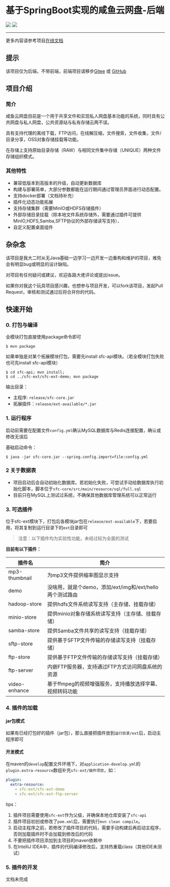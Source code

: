 # 基于SpringBoot实现的咸鱼云网盘-后端

![](https://img.shields.io/badge/SpringBoot-2.4-green.svg)
![](https://img.shields.io/badge/Java-11-green.svg)

---

更多内容请参考项目[在线文档](https://mjt233.github.io/saltedfishcloud-backend/)

## 提示 

该项目仅为后端，不带前端，前端项目请移步[Gitee](https://gitee.com/xiaotao233/saltedfishcloud-frontend) 或 [GitHub](https://github.com/mjt233/saltedfishcloud-backend)

## 项目介绍

### 简介

咸鱼云网盘目前是一个用于共享文件和实现私人网盘基本功能的系统，同时具有公共网盘与私人网盘，公共资源站与私有存储云两不误。

具有支持代理的离线下载，FTP访问，在线解压缩，文件搜索，文件收集，文件/目录分享，OSS对象存储挂载等功能。

在存储上支持原始目录存储（RAW）与相同文件集中存储（UNIQUE）两种文件存储组织模式。

### 其他特性  

- 兼容低版本到高版本的升级，自动更新数据库
- 构建与部署简单，大部分参数都能在运行期间通过管理员界面进行动态配置。
- 支持docker部署（文档待补充）
- 插件化动态功能拓展
- 支持存储集群（需要MinIO或HDFS存储插件）
- 外部存储目录挂载（除本地文件系统存储外，需要通过插件可提供MinIO,HDFS,Samba,SFTP协议的外部存储读写支持）、
- 自定义配置桌面组件

## 杂杂念

该项目是我大二时从无Java基础一边学习一边开发一边重构和维护的项目，难免会有明显bug或明显的设计缺陷。

对项目有任何疑问或建议，欢迎各路大佬评论或提出issue。

如果你对我这个玩具项目感兴趣，也想参与项目开发，可以fork该项目，发起Pull Request，审核和测试通过后将合并你的代码。

## 快速开始    

### 0. 打包与编译

全模块打包直接使用package命令即可

```shell
$ mvn package
```

如果单独是对某个拓展模块打包，需要先install sfc-api模块。（若全模块打包失败也可先install sfc-api模块）
```shell
$ cd sfc-api; mvn install;
$ cd ../sfc-ext/sfc-ext-demo; mvn package
```
输出目录：
- 主程序: `release/sfc-core.jar`
- 拓展插件：`release/ext-available/*.jar`

### 1. 运行程序

启动前需要在配置文件`config.yml`确认MySQL数据库与Redis连接配置，确认或修改无误后

基础启动命令：
```shell
$ java -jar sfc-core.jar --spring.config.import=file:config.yml
```


### 2 关于数据表

- 项目启动后会自动初始化数据库。若初始化失败，可尝试手动给数据库执行初始化脚本，脚本位于`sfc-core/src/main/resource/sql/full.sql`
- 目前只在MySQL上测试过系统，不确保其他数据库管理系统可以正常运行

### 3. 可选插件

位于sfc-ext模块下，打包后各模块jar包在`release/ext-available`下，若要启用，将其复制到运行目录下的`ext`目录即可

> 注意：以下插件均为实验性功能，未经过较为全面的测试

**目前有以下插件：**

| 插件名           | 简介                                      |
|---------------|-----------------------------------------|
| mp3-thumbnail | 为mp3文件提供缩率图显示支持                         |
| demo          | 没啥用，就是个demo，添加/ext/img和/ext/hello两个测试路由 |
| hadoop-store  | 提供hdfs文件系统读写支持（主存储、挂载存储）                |
| minio-store   | 提供minio对象存储系统读写支持（主存储、挂载存储）             |
| samba-store   | 提供Samba文件共享的读写支持（挂载存储）                  |
| sftp-store    | 提供基于SFTP文件传输的存储读写支持（挂载存储）               |
| ftp-store     | 提供基于FTP文件传输的存储读写支持（挂载存储）                |
| ftp-server    | 内嵌FTP服务器，支持通过FTP方式访问网盘系统的资源             |
| video-enhance | 基于ffmpeg的视频增强服务，支持播放选择字幕、视频转码功能         |


### 4. 插件的加载

#### jar包模式

如果有已经打包好的插件（jar包），那么直接把插件放到`运行目录/ext`后，启动主程序即可


#### 开发模式

在maven的`develop`配置文件环境下，对`application-develop.yml`的`plugin.extra-resource`数组补充`sfc-ext/插件项目`，如：
```yaml
plugin:
  extra-resource:
    - sfc-ext/sfc-ext-demo
    - sfc-ext/sfc-ext-ftp-server
```

tips：
1. 插件项目需要使用`sfc-ext`作为父级，并确保本地仓库安装了`sfc-api`
2. 插件项目初创或修改了`pom.xml`后，需要执行`mvn clean compile`。
3. 启动主程序之前，若修改了插件项目的代码，需要手动构建后再启动主程序，否则加载插件时不会加载到修改后的代码
4. 不要把插件项目添加到主项目的maven依赖中
5. 在IntelliJ IDEA中，插件的代码编译修改后，支持热重载class（其他IDE未测试）

### 5. 插件的开发

文档未完成